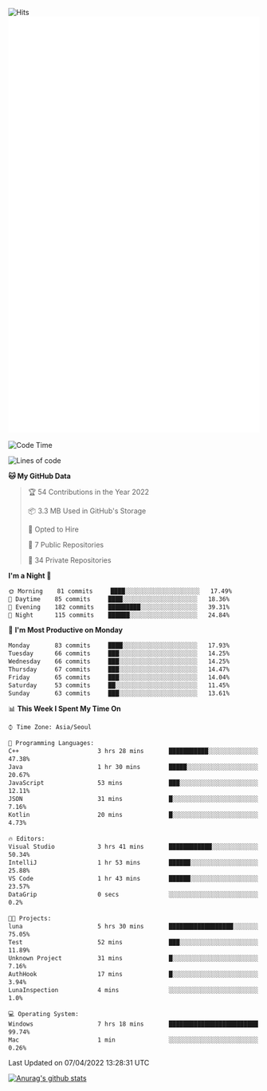 ![Hits](https://hits.seeyoufarm.com/api/count/incr/badge.svg?url=https%3A%2F%2Fgithub.com%2Fkokose1234&count_bg=%2379C83D&title_bg=%23555555&icon=apple.svg&icon_color=%23E7E7E7&title=hits&edge_flat=false)
<br/>
![Metrics](https://github.com/kokose1234/kokose1234/blob/main/github-metrics.svg)

<!--START_SECTION:waka-->
![Code Time](http://img.shields.io/badge/Code%20Time-615%20hrs%2025%20mins-blue)

![Lines of code](https://img.shields.io/badge/From%20Hello%20World%20I%27ve%20Written-2%20Million%20lines%20of%20code-blue)

**🐱 My GitHub Data** 

> 🏆 54 Contributions in the Year 2022
 > 
> 📦 3.3 MB Used in GitHub's Storage 
 > 
> 💼 Opted to Hire
 > 
> 📜 7 Public Repositories 
 > 
> 🔑 34 Private Repositories  
 > 
**I'm a Night 🦉** 

```text
🌞 Morning    81 commits     ████░░░░░░░░░░░░░░░░░░░░░   17.49% 
🌆 Daytime    85 commits     ████░░░░░░░░░░░░░░░░░░░░░   18.36% 
🌃 Evening    182 commits    █████████░░░░░░░░░░░░░░░░   39.31% 
🌙 Night      115 commits    ██████░░░░░░░░░░░░░░░░░░░   24.84%

```
📅 **I'm Most Productive on Monday** 

```text
Monday       83 commits     ████░░░░░░░░░░░░░░░░░░░░░   17.93% 
Tuesday      66 commits     ███░░░░░░░░░░░░░░░░░░░░░░   14.25% 
Wednesday    66 commits     ███░░░░░░░░░░░░░░░░░░░░░░   14.25% 
Thursday     67 commits     ███░░░░░░░░░░░░░░░░░░░░░░   14.47% 
Friday       65 commits     ███░░░░░░░░░░░░░░░░░░░░░░   14.04% 
Saturday     53 commits     ██░░░░░░░░░░░░░░░░░░░░░░░   11.45% 
Sunday       63 commits     ███░░░░░░░░░░░░░░░░░░░░░░   13.61%

```


📊 **This Week I Spent My Time On** 

```text
⌚︎ Time Zone: Asia/Seoul

💬 Programming Languages: 
C++                      3 hrs 28 mins       ███████████░░░░░░░░░░░░░░   47.38% 
Java                     1 hr 30 mins        █████░░░░░░░░░░░░░░░░░░░░   20.67% 
JavaScript               53 mins             ███░░░░░░░░░░░░░░░░░░░░░░   12.11% 
JSON                     31 mins             █░░░░░░░░░░░░░░░░░░░░░░░░   7.16% 
Kotlin                   20 mins             █░░░░░░░░░░░░░░░░░░░░░░░░   4.73%

🔥 Editors: 
Visual Studio            3 hrs 41 mins       ████████████░░░░░░░░░░░░░   50.34% 
IntelliJ                 1 hr 53 mins        ██████░░░░░░░░░░░░░░░░░░░   25.88% 
VS Code                  1 hr 43 mins        ██████░░░░░░░░░░░░░░░░░░░   23.57% 
DataGrip                 0 secs              ░░░░░░░░░░░░░░░░░░░░░░░░░   0.2%

🐱‍💻 Projects: 
luna                     5 hrs 30 mins       ██████████████████░░░░░░░   75.05% 
Test                     52 mins             ███░░░░░░░░░░░░░░░░░░░░░░   11.89% 
Unknown Project          31 mins             █░░░░░░░░░░░░░░░░░░░░░░░░   7.16% 
AuthHook                 17 mins             █░░░░░░░░░░░░░░░░░░░░░░░░   3.94% 
LunaInspection           4 mins              ░░░░░░░░░░░░░░░░░░░░░░░░░   1.0%

💻 Operating System: 
Windows                  7 hrs 18 mins       █████████████████████████   99.74% 
Mac                      1 min               ░░░░░░░░░░░░░░░░░░░░░░░░░   0.26%

```


 Last Updated on 07/04/2022 13:28:31 UTC
<!--END_SECTION:waka-->

[![Anurag's github stats](https://github-readme-stats.vercel.app/api?username=kokose1234&theme=dracula)](https://github.com/anuraghazra/github-readme-stats)



	
